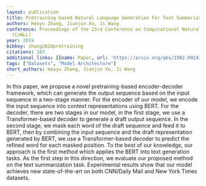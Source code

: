 ```yaml
---
layout: publication
title: Pretraining-based Natural Language Generation For Text Summarization
authors: Haoyu Zhang, Jianjun Xu, Ji Wang
conference: Proceedings of the 23rd Conference on Computational Natural Language Learning
  (CoNLL)
year: 2019
bibkey: zhang2019pretraining
citations: 183
additional_links: [{name: Paper, url: 'https://arxiv.org/abs/1902.09243'}]
tags: ["Datasets", "Model Architecture"]
short_authors: Haoyu Zhang, Jianjun Xu, Ji Wang
---
```

In this paper, we propose a novel pretraining-based encoder-decoder
framework, which can generate the output sequence based on the input sequence
in a two-stage manner. For the encoder of our model, we encode the input
sequence into context representations using BERT. For the decoder, there are
two stages in our model, in the first stage, we use a Transformer-based decoder
to generate a draft output sequence. In the second stage, we mask each word of
the draft sequence and feed it to BERT, then by combining the input sequence
and the draft representation generated by BERT, we use a Transformer-based
decoder to predict the refined word for each masked position. To the best of
our knowledge, our approach is the first method which applies the BERT into
text generation tasks. As the first step in this direction, we evaluate our
proposed method on the text summarization task. Experimental results show that
our model achieves new state-of-the-art on both CNN/Daily Mail and New York
Times datasets.